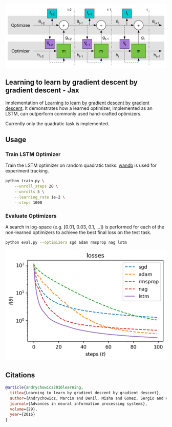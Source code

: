 
![](figures/computational_graph.png)

## Learning to learn by gradient descent by gradient descent - Jax

Implementation of [Learning to learn by gradient descent by gradient
descent](https://arxiv.org/abs/1606.04474). It demonstrates how a learned
optimizer, implemented as an LSTM, can outperform commonly used hand-crafted
optimizers.

Currently only the quadratic task is implemented.

## Usage

### Train LSTM Optimizer

Train the LSTM optimizer on random quadratic tasks. [wandb](https://wandb.ai/)
is used for experiment tracking.

```bash
python train.py \
    --unroll_steps 20 \
    --unrolls 5 \
    --learning_rate 1e-2 \
    --steps 1000
```

### Evaluate Optimizers

A search in log-space (e.g. [0.01, 0.03, 0.1, ...]) is performed for each of the
non-learned optimizers to achieve the best final loss on the test task.

```bash
python eval.py --optimizers sgd adam rmsprop nag lstm
```

![optimizer loss plots](./figures/test.png)

## Citations

```bibtex
@article{andrychowicz2016learning,
  title={Learning to learn by gradient descent by gradient descent},
  author={Andrychowicz, Marcin and Denil, Misha and Gomez, Sergio and Hoffman, Matthew W and Pfau, David and Schaul, Tom and Shillingford, Brendan and De Freitas, Nando},
  journal={Advances in neural information processing systems},
  volume={29},
  year={2016}
}
```



